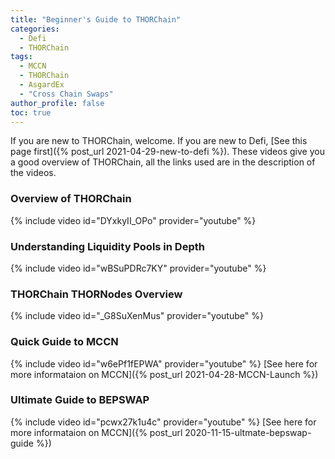 ```yaml
---
title: "Beginner's Guide to THORChain"
categories:
  - Defi
  - THORChain
tags:
  - MCCN
  - THORChain
  - AsgardEx
  - "Cross Chain Swaps"
author_profile: false
toc: true
---
```

If you are new to THORChain, welcome. If you are new to Defi, [See this page first]({% post_url 2021-04-29-new-to-defi %}).
These videos give you a good overview of THORChain, all the links used are in the description of the videos. 

### Overview of THORChain
{% include video id="DYxkyII_OPo" provider="youtube" %}

### Understanding Liquidity Pools in Depth
{% include video id="wBSuPDRc7KY" provider="youtube" %}

### THORChain THORNodes Overview
{% include video id="_G8SuXenMus" provider="youtube" %}

### Quick Guide to MCCN
{% include video id="w6ePf1fEPWA" provider="youtube" %}
[See here for more informataion on MCCN]({% post_url 2021-04-28-MCCN-Launch %})

### Ultimate Guide to BEPSWAP
{% include video id="pcwx27k1u4c" provider="youtube" %}
[See here for more informataion on MCCN]({% post_url 2020-11-15-ultmate-bepswap-guide %})

